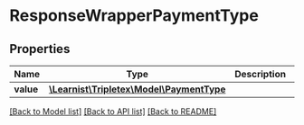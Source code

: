 # ResponseWrapperPaymentType

## Properties
Name | Type | Description | Notes
------------ | ------------- | ------------- | -------------
**value** | [**\Learnist\Tripletex\Model\PaymentType**](PaymentType.md) |  | [optional] 

[[Back to Model list]](../../README.md#documentation-for-models) [[Back to API list]](../../README.md#documentation-for-api-endpoints) [[Back to README]](../../README.md)


